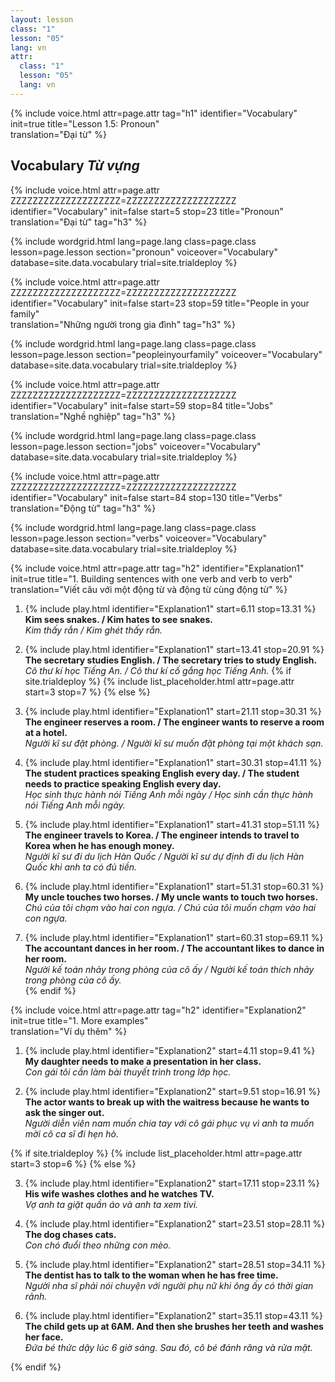 ```yaml
---
layout: lesson
class: "1"
lesson: "05"
lang: vn
attr:
  class: "1"
  lesson: "05"
  lang: vn
---
```


{%  include voice.html attr=page.attr                     tag="h1"
	identifier="Vocabulary"  init=true
	title="Lesson 1.5: Pronoun"        
	translation="Đại từ"
%}


## Vocabulary *Từ vựng*

{%  include voice.html attr=page.attr    ZZZZZZZZZZZZZZZZZZZZ=ZZZZZZZZZZZZZZZZZZZZ
	identifier="Vocabulary"  init=false start=5 stop=23
	title="Pronoun"        
	translation="Đại từ"
    tag="h3" %}


{% include wordgrid.html lang=page.lang
		class=page.class 
		lesson=page.lesson 
		section="pronoun"
		voiceover="Vocabulary" 
		database=site.data.vocabulary 
		trial=site.trialdeploy %}


{%  include voice.html attr=page.attr    ZZZZZZZZZZZZZZZZZZZZ=ZZZZZZZZZZZZZZZZZZZZ
	identifier="Vocabulary"  init=false start=23 stop=59
	title="People in your family"        
	translation="Những người trong gia đình"
    tag="h3" %}


{% include wordgrid.html lang=page.lang
		class=page.class 
		lesson=page.lesson 
		section="peopleinyourfamily"
		voiceover="Vocabulary" 
		database=site.data.vocabulary 
		trial=site.trialdeploy %}

{%  include voice.html attr=page.attr    ZZZZZZZZZZZZZZZZZZZZ=ZZZZZZZZZZZZZZZZZZZZ
	identifier="Vocabulary"  init=false start=59 stop=84
	title="Jobs"        
	translation="Nghề nghiệp"
    tag="h3" %}


{% include wordgrid.html lang=page.lang
		class=page.class 
		lesson=page.lesson 
		section="jobs"
		voiceover="Vocabulary" 
		database=site.data.vocabulary 
		trial=site.trialdeploy %}


{%  include voice.html attr=page.attr    ZZZZZZZZZZZZZZZZZZZZ=ZZZZZZZZZZZZZZZZZZZZ
	identifier="Vocabulary"  init=false start=84 stop=130
	title="Verbs"        
	translation="Động từ"
    tag="h3" %}


{% include wordgrid.html lang=page.lang
		class=page.class 
		lesson=page.lesson 
		section="verbs"
		voiceover="Vocabulary" 
		database=site.data.vocabulary 
		trial=site.trialdeploy %}



{%  include voice.html attr=page.attr                     tag="h2"
	identifier="Explanation1"  init=true
	title="1. Building sentences with one verb and verb to verb"        
	translation="Viết câu với một động từ và động từ cùng động từ"
%}


1. {% include play.html identifier="Explanation1" start=6.11 stop=13.31 %} **Kim sees snakes. / Kim hates to see snakes.**  
*Kim thấy rắn / Kim ghét thấy rắn.*  
  
2. {% include play.html identifier="Explanation1" start=13.41 stop=20.91 %} **The secretary studies English. / The secretary tries to study English.**   
*Cô thư kí học Tiếng An. / Cô thư kí cố gắng học Tiếng Anh.*
{% if site.trialdeploy %}
	{% include list_placeholder.html  attr=page.attr     start=3 stop=7 %}
	{% else %}

3. {% include play.html identifier="Explanation1" start=21.11 stop=30.31 %} **The engineer reserves a room. / The engineer wants to reserve a room at a hotel.**   
*Người kĩ sư đặt phòng. / Người kĩ sư muốn đặt phòng tại một khách sạn.*


4. {% include play.html identifier="Explanation1" start=30.31 stop=41.11 %} **The student practices speaking English every day. / The student needs to practice speaking English every day.**  
 *Học sinh thực hành nói Tiếng Anh mỗi ngày / Học sinh cần thực hành nói Tiếng Anh mỗi ngày.*

5. {% include play.html identifier="Explanation1" start=41.31 stop=51.11 %} **The engineer travels to Korea. / The engineer intends to travel to Korea when he has enough money.**   
*Người kĩ sư đi du lịch Hàn Quốc / Người kĩ sư dự định đi du lịch Hàn Quốc khi anh ta có đủ tiền.*

6. {% include play.html identifier="Explanation1" start=51.31 stop=60.31 %} **My uncle touches two horses. / My uncle wants to touch two horses.**   
*Chú của tôi chạm vào hai con ngựa. / Chú của tôi muốn chạm vào hai con ngựa.*

7. {% include play.html identifier="Explanation1" start=60.31 stop=69.11 %} **The accountant dances in her room. / The accountant likes to dance in her room.**   
*Người kế toán nhảy trong phòng của cô ấy / Người kế toán thích nhảy trong phòng của cô ấy.*  
{% endif %}


{%  include voice.html attr=page.attr                     tag="h2"
	identifier="Explanation2"  init=true
	title="1. More examples"        
	translation="Ví dụ thêm"
%}


1. {% include play.html identifier="Explanation2" start=4.11 stop=9.41 %} **My daughter needs to make a presentation in her class.**   
*Con gái tôi cần làm bài thuyết trình trong lớp học.*

2. {% include play.html identifier="Explanation2" start=9.51 stop=16.91 %} **The actor wants to break up with the waitress because he wants to ask the singer out.**   
*Người diễn viên nam muốn chia tay với cô gái phục vụ vì anh ta muốn mời cô ca sĩ đi hẹn hò.*

{% if site.trialdeploy %}
	{% include list_placeholder.html  attr=page.attr     start=3 stop=6 %}
	{% else %}
	
3. {% include play.html identifier="Explanation2" start=17.11 stop=23.11 %} **His wife washes clothes and he watches TV.**  
 *Vợ anh ta giặt quần áo và anh ta xem tivi.*

4. {% include play.html identifier="Explanation2" start=23.51 stop=28.11 %} **The dog chases cats.**  
 *Con chó đuổi theo những con mèo.*

5. {% include play.html identifier="Explanation2" start=28.51 stop=34.11 %} **The dentist has to talk to the woman when he has free time.**   
*Người nha sĩ phải nói chuyện với người phụ nữ khi ông ấy có thời gian rảnh.*

6. {% include play.html identifier="Explanation2" start=35.11 stop=43.11 %} **The child gets up at 6AM. And then she brushes her teeth and washes her face.**  
*Đứa bé thức dậy lúc 6 giờ sáng. Sau đó, cô bé đánh răng và rửa mặt.*

{% endif %}

